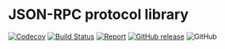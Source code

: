 # JSON-RPC protocol library

[![Codecov](https://img.shields.io/codecov/c/github/nspcc-dev/jsonrpc.svg?style=flat-square)](https://codecov.io/gh/nspcc-dev/jsonrpc)
[![Build Status](https://travis-ci.com/nspcc-dev/jsonrpc.svg?branch=master)](https://travis-ci.com/nspcc-dev/jsonrpc)
[![Report](https://goreportcard.com/badge/github.com/nspcc-dev/jsonrpc)](https://goreportcard.com/report/github.com/nspcc-dev/jsonrpc)
[![GitHub release](https://img.shields.io/github/release/nspcc-dev/jsonrpc.svg)](https://github.com/nspcc-dev/jsonrpc)
![GitHub](https://img.shields.io/github/license/nspcc-dev/jsonrpc.svg?style=popout)

